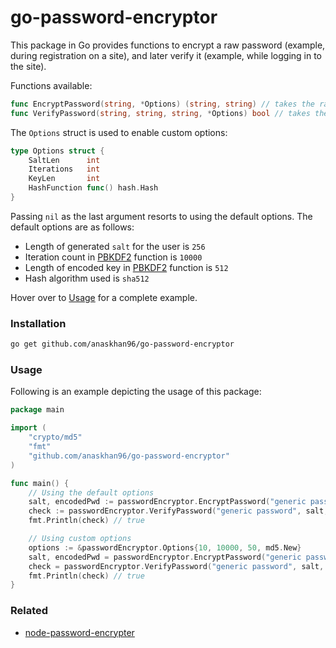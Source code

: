 # go-password-encryptor

This package in Go provides functions to encrypt a raw password (example, during registration on a site), and later verify it (example, while logging in to the site).

Functions available:
```go
func EncryptPassword(string, *Options) (string, string) // takes the raw password along with options, returns generated salt and hex encoded encrypted password
func VerifyPassword(string, string, string, *Options) bool // takes the raw password, the generated salt, and encoded password with options, and returns true or false
```

The `Options` struct is used to enable custom options:
```go
type Options struct {
	SaltLen      int
	Iterations   int
	KeyLen       int
	HashFunction func() hash.Hash
}
```
Passing `nil` as the last argument resorts to using the default options. The default options are as follows:
* Length of generated `salt` for the user is `256`
* Iteration count in [PBKDF2](https://en.wikipedia.org/wiki/PBKDF2) function is `10000`
* Length of encoded key in [PBKDF2](https://en.wikipedia.org/wiki/PBKDF2) function is `512`
* Hash algorithm used is `sha512`

Hover over to [Usage](#usage) for a complete example.

### Installation

```bash
go get github.com/anaskhan96/go-password-encryptor
```

### Usage

Following is an example depicting the usage of this package:

```go
package main

import (
	"crypto/md5"
	"fmt"
	"github.com/anaskhan96/go-password-encryptor"
)

func main() {
	// Using the default options
	salt, encodedPwd := passwordEncryptor.EncryptPassword("generic password", nil)
	check := passwordEncryptor.VerifyPassword("generic password", salt, encodedPwd, nil)
	fmt.Println(check) // true

	// Using custom options
	options := &passwordEncryptor.Options{10, 10000, 50, md5.New}
	salt, encodedPwd = passwordEncryptor.EncryptPassword("generic password", options)
	check = passwordEncryptor.VerifyPassword("generic password", salt, encodedPwd, options)
	fmt.Println(check) // true
}

```

### Related
* [node-password-encrypter](https://github.com/giovanniRodighiero/node-password-encrypter)
